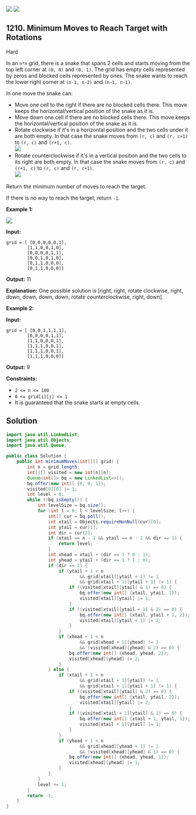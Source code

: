 [![](https://img.shields.io/github/stars/javadev/LeetCode-in-Java?label=Stars&style=flat-square)](https://github.com/javadev/LeetCode-in-Java)
[![](https://img.shields.io/github/forks/javadev/LeetCode-in-Java?label=Fork%20me%20on%20GitHub%20&style=flat-square)](https://github.com/javadev/LeetCode-in-Java/fork)

## 1210\. Minimum Moves to Reach Target with Rotations

Hard

In an `n*n` grid, there is a snake that spans 2 cells and starts moving from the top left corner at `(0, 0)` and `(0, 1)`. The grid has empty cells represented by zeros and blocked cells represented by ones. The snake wants to reach the lower right corner at `(n-1, n-2)` and `(n-1, n-1)`.

In one move the snake can:

*   Move one cell to the right if there are no blocked cells there. This move keeps the horizontal/vertical position of the snake as it is.
*   Move down one cell if there are no blocked cells there. This move keeps the horizontal/vertical position of the snake as it is.
*   Rotate clockwise if it's in a horizontal position and the two cells under it are both empty. In that case the snake moves from `(r, c)` and `(r, c+1)` to `(r, c)` and `(r+1, c)`.  
    ![](https://assets.leetcode.com/uploads/2019/09/24/image-2.png)
*   Rotate counterclockwise if it's in a vertical position and the two cells to its right are both empty. In that case the snake moves from `(r, c)` and `(r+1, c)` to `(r, c)` and `(r, c+1)`.  
    ![](https://assets.leetcode.com/uploads/2019/09/24/image-1.png)

Return the minimum number of moves to reach the target.

If there is no way to reach the target, return `-1`.

**Example 1:**

**![](https://assets.leetcode.com/uploads/2019/09/24/image.png)**

**Input:** 

    grid = [ [0,0,0,0,0,1], 
            [1,1,0,0,1,0], 
            [0,0,0,0,1,1], 
            [0,0,1,0,1,0], 
            [0,1,1,0,0,0], 
            [0,1,1,0,0,0]]

**Output:** 11

**Explanation:** One possible solution is [right, right, rotate clockwise, right, down, down, down, down, rotate counterclockwise, right, down].

**Example 2:**

**Input:** 

    grid = [ [0,0,1,1,1,1], 
            [0,0,0,0,1,1], 
            [1,1,0,0,0,1], 
            [1,1,1,0,0,1], 
            [1,1,1,0,0,1], 
            [1,1,1,0,0,0]]

**Output:** 9

**Constraints:**

*   `2 <= n <= 100`
*   `0 <= grid[i][j] <= 1`
*   It is guaranteed that the snake starts at empty cells.

## Solution

```java
import java.util.LinkedList;
import java.util.Objects;
import java.util.Queue;

public class Solution {
    public int minimumMoves(int[][] grid) {
        int n = grid.length;
        int[][] visited = new int[n][n];
        Queue<int[]> bq = new LinkedList<>();
        bq.offer(new int[] {0, 0, 1});
        visited[0][0] |= 1;
        int level = 0;
        while (!bq.isEmpty()) {
            int levelSize = bq.size();
            for (int l = 0; l < levelSize; l++) {
                int[] cur = bq.poll();
                int xtail = Objects.requireNonNull(cur)[0];
                int ytail = cur[1];
                int dir = cur[2];
                if (xtail == n - 1 && ytail == n - 2 && dir == 1) {
                    return level;
                }
                int xhead = xtail + (dir == 1 ? 0 : 1);
                int yhead = ytail + (dir == 1 ? 1 : 0);
                if (dir == 2) {
                    if (ytail + 1 < n
                            && grid[xtail][ytail + 1] != 1
                            && grid[xtail + 1][ytail + 1] != 1) {
                        if ((visited[xtail][ytail] & 1) == 0) {
                            bq.offer(new int[] {xtail, ytail, 1});
                            visited[xtail][ytail] |= 1;
                        }
                        if ((visited[xtail][ytail + 1] & 2) == 0) {
                            bq.offer(new int[] {xtail, ytail + 1, 2});
                            visited[xtail][ytail + 1] |= 2;
                        }
                    }
                    if (xhead + 1 < n
                            && grid[xhead + 1][yhead] != 1
                            && (visited[xhead][yhead] & 2) == 0) {
                        bq.offer(new int[] {xhead, yhead, 2});
                        visited[xhead][yhead] |= 2;
                    }
                } else {
                    if (xtail + 1 < n
                            && grid[xtail + 1][ytail] != 1
                            && grid[xtail + 1][ytail + 1] != 1) {
                        if ((visited[xtail][ytail] & 2) == 0) {
                            bq.offer(new int[] {xtail, ytail, 2});
                            visited[xtail][ytail] |= 2;
                        }
                        if ((visited[xtail + 1][ytail] & 1) == 0) {
                            bq.offer(new int[] {xtail + 1, ytail, 1});
                            visited[xtail + 1][ytail] |= 1;
                        }
                    }
                    if (yhead + 1 < n
                            && grid[xhead][yhead + 1] != 1
                            && (visited[xhead][yhead] & 1) == 0) {
                        bq.offer(new int[] {xhead, yhead, 1});
                        visited[xhead][yhead] |= 1;
                    }
                }
            }
            level += 1;
        }
        return -1;
    }
}
```